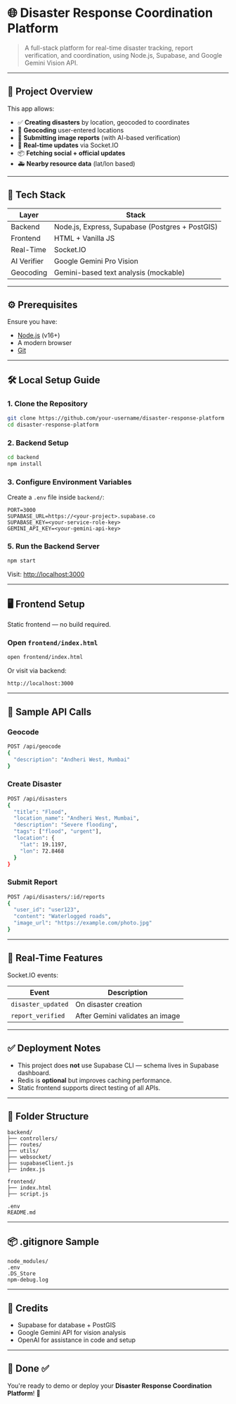 # 🌐 Disaster Response Coordination Platform

> A full-stack platform for real-time disaster tracking, report verification, and coordination, using Node.js, Supabase, and Google Gemini Vision API.

---

## 🧩 Project Overview

This app allows:

* ✅ **Creating disasters** by location, geocoded to coordinates
* 📍 **Geocoding** user-entered locations
* 📝 **Submitting image reports** (with AI-based verification)
* 📡 **Real-time updates** via Socket.IO
* 📦 **Fetching social + official updates**
* 🚑 **Nearby resource data** (lat/lon based)

---

## 🧰 Tech Stack

| Layer       | Stack                                           |
| ----------- | ----------------------------------------------- |
| Backend     | Node.js, Express, Supabase (Postgres + PostGIS) |
| Frontend    | HTML + Vanilla JS                               |
| Real-Time   | Socket.IO                                       |
| AI Verifier | Google Gemini Pro Vision                        |
| Geocoding   | Gemini-based text analysis (mockable)           |

---

## ⚙️ Prerequisites

Ensure you have:

* [Node.js](https://nodejs.org/) (v16+)
* A modern browser
* [Git](https://git-scm.com/)

---

## 🛠️ Local Setup Guide

### 1. Clone the Repository

```bash
git clone https://github.com/your-username/disaster-response-platform
cd disaster-response-platform
```

### 2. Backend Setup

```bash
cd backend
npm install
```

### 3. Configure Environment Variables

Create a `.env` file inside `backend/`:

```env
PORT=3000
SUPABASE_URL=https://<your-project>.supabase.co
SUPABASE_KEY=<your-service-role-key>
GEMINI_API_KEY=<your-gemini-api-key>

```


### 5. Run the Backend Server

```bash
npm start
```

Visit: [http://localhost:3000](http://localhost:3000)

---

## 🖥️ Frontend Setup

Static frontend — no build required.

### Open `frontend/index.html`

```bash
open frontend/index.html
```

Or visit via backend:

```url
http://localhost:3000
```

---

## 🧪 Sample API Calls

### Geocode

```bash
POST /api/geocode
{
  "description": "Andheri West, Mumbai"
}
```

### Create Disaster

```bash
POST /api/disasters
{
  "title": "Flood",
  "location_name": "Andheri West, Mumbai",
  "description": "Severe flooding",
  "tags": ["flood", "urgent"],
  "location": {
    "lat": 19.1197,
    "lon": 72.8468
  }
}
```

### Submit Report

```bash
POST /api/disasters/:id/reports
{
  "user_id": "user123",
  "content": "Waterlogged roads",
  "image_url": "https://example.com/photo.jpg"
}
```

---

## 📡 Real-Time Features

Socket.IO events:

| Event              | Description                     |
| ------------------ | ------------------------------- |
| `disaster_updated` | On disaster creation            |
| `report_verified`  | After Gemini validates an image |

---

## ✅ Deployment Notes

* This project does **not** use Supabase CLI — schema lives in Supabase dashboard.
* Redis is **optional** but improves caching performance.
* Static frontend supports direct testing of all APIs.

---

## 📁 Folder Structure

```
backend/
├── controllers/
├── routes/
├── utils/
├── websocket/
├── supabaseClient.js
├── index.js

frontend/
├── index.html
├── script.js

.env
README.md
```

---

## 📦 .gitignore Sample

```gitignore
node_modules/
.env
.DS_Store
npm-debug.log
```

---

## 🧠 Credits

* Supabase for database + PostGIS
* Google Gemini API for vision analysis
* OpenAI for assistance in code and setup

---

## 🚀 Done ✅

You're ready to demo or deploy your **Disaster Response Coordination Platform**! 🧭
